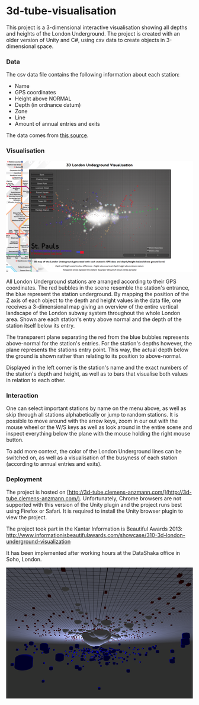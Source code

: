 # 3d-tube-visualisation

This project is a 3-dimensional interactive visualisation showing all depths and heights of the London Underground. The project is created with an older version of Unity and C#, using csv data to create objects in 3-dimensional space.

### Data

The csv data file contains the following information about each station:
- Name
- GPS coordinates
- Height above NORMAL
- Depth (in ordnance datum)
- Zone
- Line
- Amount of annual entries and exits

The data comes from [this source](http://www.ianvisits.co.uk/blog/2011/07/01/how-deep-is-every-tube-station-on-the-underground/).

### Visualisation

![vis](https://github.com/ckanz/3d-tube-visualisation/blob/master/screenshot2.png?raw=true)

All London Underground stations are arranged according to their GPS coordinates. The red bubbles in the scene resemble the station's entrance, the blue represent the station underground. By mapping the position of the Z axis of each object to the depth and height values in the data file, one receives a 3-dimensional map giving an overview of the entire vertical landscape of the London subway system throughout the whole London area.
Shown are each station's entry above normal and the depth of the station itself below its entry.

The transparent plane separating the red from the blue bubbles represents above-normal for the station's entries. For the station's depths however, the plane represents the stations entry point. This way, the actual depth below the ground is shown rather than relating to its position to above-normal.

Displayed in the left corner is the station's name and the exact numbers of the station's depth and height, as well as to bars that visualise both values in relation to each other.

### Interaction

One can select important stations by name on the menu above, as well as skip through all stations alphabetically or jump to random stations. It is possible to move around with the arrow keys, zoom in our out with the mouse wheel or the W/S keys as well as look around in the entire scene and inspect everything below the plane with the mouse holding the right mouse button.

To add more context, the color of the London Underground lines can be switched on, as well as a visualisation of the busyness of each station (according to annual entries and exits).

### Deployment

The project is hosted on [http://3d-tube.clemens-anzmann.com/](http://3d-tube.clemens-anzmann.com/). Unfortunately, Chrome browsers are not supported with this version of the Unity plugin and the project runs best using Firefox or Safari. It is required to install the Unity browser plugin to view the project.

The project took part in the Kantar Information is Beautiful Awards 2013:
http://www.informationisbeautifulawards.com/showcase/310-3d-london-underground-visualization

It has been implemented after working hours at the DataShaka office in Soho, London.

![dev](https://github.com/ckanz/3d-tube-visualisation/blob/master/screenshot1.png?raw=true)
